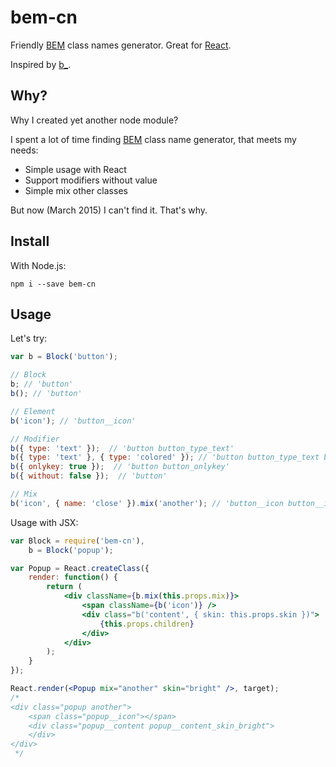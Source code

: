 # bem-cn

Friendly [BEM](https://en.bem.info/) class names generator. Great for [React](http://facebook.github.io/react/).

Inspired by [b_](https://github.com/azproduction/b_).

## Why?

Why I created yet another node module?

I spent a lot of time finding [BEM](https://en.bem.info/) class name generator, that meets my needs:

 * Simple usage with React
 * Support modifiers without value
 * Simple mix other classes

But now (March 2015) I can't find it. That's why.

## Install

With Node.js:

```
npm i --save bem-cn
```

## Usage

Let's try:

```js
var b = Block('button');

// Block
b; // 'button'
b(); // 'button'

// Element
b('icon'); // 'button__icon'

// Modifier
b({ type: 'text' });  // 'button button_type_text'
b({ type: 'text' }, { type: 'colored' }); // 'button button_type_text button_type_colored'
b({ onlykey: true });  // 'button button_onlykey'
b({ without: false });  // 'button'

// Mix
b('icon', { name: 'close' }).mix('another'); // 'button__icon button__icon_name_close another'
```

Usage with JSX:

```jsx
var Block = require('bem-cn'),
    b = Block('popup');

var Popup = React.createClass({
    render: function() {
        return (
            <div className={b.mix(this.props.mix)}>
            	<span className={b('icon')} />
            	<div class="b('content', { skin: this.props.skin })">
            		{this.props.children}
            	</div>
            </div>
        );
    }
});

React.render(<Popup mix="another" skin="bright" />, target);
/*
<div class="popup another">
	<span class="popup__icon"></span>
	<div class="popup__content popup__content_skin_bright">
	</div>
</div>
 */
```